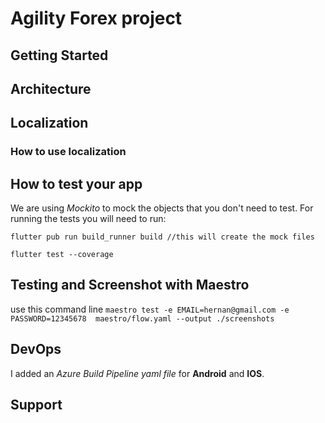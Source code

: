 # Agility Forex project




## Getting Started


## Architecture


## Localization

### How to use localization

## How to test your app
We are using _Mockito_ to mock the objects that you don't need to test.
For running the tests you will need to run:

```
flutter pub run build_runner build //this will create the mock files

flutter test --coverage
```

## Testing and Screenshot with Maestro

use this command line
``maestro test -e EMAIL=hernan@gmail.com -e PASSWORD=12345678  maestro/flow.yaml --output ./screenshots``


## DevOps
I added an _Azure Build Pipeline yaml file_ for **Android** and **IOS**. 

## Support






